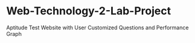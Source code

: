 # Web-Technology-2-Lab-Project
Aptitude Test Website with User Customized Questions and Performance Graph

